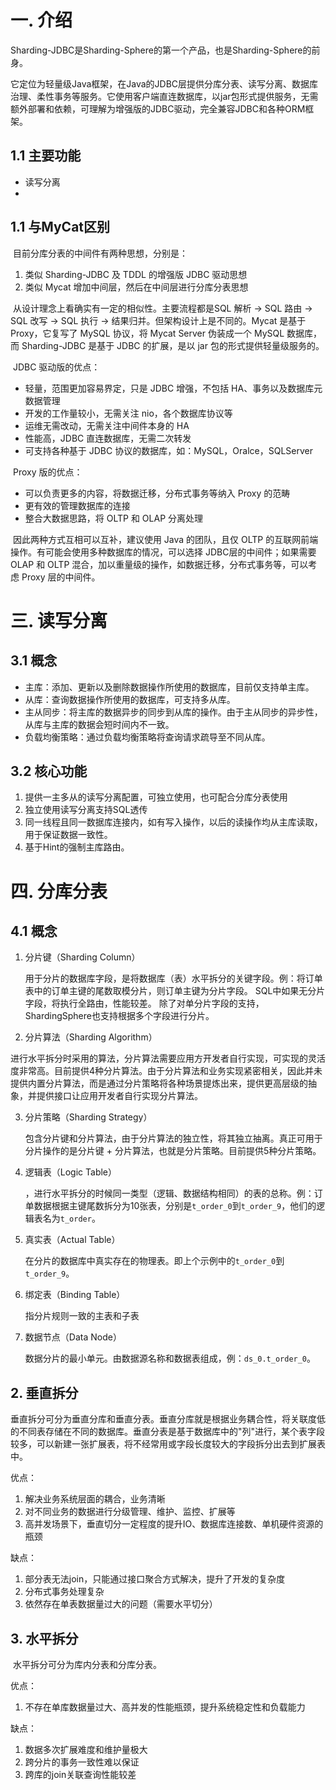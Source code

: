 # 一. 介绍

​		Sharding-JDBC是Sharding-Sphere的第一个产品，也是Sharding-Sphere的前身。

​		它定位为轻量级Java框架，在Java的JDBC层提供分库分表、读写分离、数据库治理、柔性事务等服务。它使用客户端直连数据库，以jar包形式提供服务，无需额外部署和依赖，可理解为增强版的JDBC驱动，完全兼容JDBC和各种ORM框架。

## 1.1 主要功能

- 读写分离
- 

## 1.1 与MyCat区别

​		目前分库分表的中间件有两种思想，分别是：

1. 类似 Sharding-JDBC 及 TDDL 的增强版 JDBC 驱动思想
2. 类似 Mycat 增加中间层，然后在中间层进行分库分表思想

​		 从设计理念上看确实有一定的相似性。主要流程都是SQL 解析 -> SQL 路由 -> SQL 改写 -> SQL 执行 -> 结果归并。但架构设计上是不同的。Mycat 是基于 Proxy，它复写了 MySQL 协议，将 Mycat Server 伪装成一个 MySQL 数据库，而 Sharding-JDBC 是基于 JDBC 的扩展，是以 jar 包的形式提供轻量级服务的。

​		JDBC 驱动版的优点：

- 轻量，范围更加容易界定，只是 JDBC 增强，不包括 HA、事务以及数据库元数据管理
- 开发的工作量较小，无需关注 nio，各个数据库协议等
- 运维无需改动，无需关注中间件本身的 HA
- 性能高，JDBC 直连数据库，无需二次转发
- 可支持各种基于 JDBC 协议的数据库，如：MySQL，Oralce，SQLServer

​		Proxy 版的优点：

- 可以负责更多的内容，将数据迁移，分布式事务等纳入 Proxy 的范畴
- 更有效的管理数据库的连接
- 整合大数据思路，将 OLTP 和 OLAP 分离处理

​		因此两种方式互相可以互补，建议使用 Java 的团队，且仅 OLTP 的互联网前端操作。有可能会使用多种数据库的情况，可以选择 JDBC层的中间件；如果需要 OLAP 和 OLTP 混合，加以重量级的操作，如数据迁移，分布式事务等，可以考虑 Proxy 层的中间件。



# 三. 读写分离

## 3.1 概念

- 主库：添加、更新以及删除数据操作所使用的数据库，目前仅支持单主库。
- 从库：查询数据操作所使用的数据库，可支持多从库。
- 主从同步：将主库的数据异步的同步到从库的操作。由于主从同步的异步性，从库与主库的数据会短时间内不一致。
- 负载均衡策略：通过负载均衡策略将查询请求疏导至不同从库。

## 3.2 核心功能

1. 提供一主多从的读写分离配置，可独立使用，也可配合分库分表使用
2. 独立使用读写分离支持SQL透传
3. 同一线程且同一数据库连接内，如有写入操作，以后的读操作均从主库读取，用于保证数据一致性。
4. 基于Hint的强制主库路由。



# 四. 分库分表

## 4.1 概念

1. 分片键（Sharding Column）

   ​		用于分片的数据库字段，是将数据库（表）水平拆分的关键字段。例：将订单表中的订单主键的尾数取模分片，则订单主键为分片字段。 SQL中如果无分片字段，将执行全路由，性能较差。 除了对单分片字段的支持，ShardingSphere也支持根据多个字段进行分片。

2.  分片算法（Sharding Algorithm）

   进行水平拆分时采用的算法，分片算法需要应用方开发者自行实现，可实现的灵活度非常高。目前提供4种分片算法。由于分片算法和业务实现紧密相关，因此并未提供内置分片算法，而是通过分片策略将各种场景提炼出来，提供更高层级的抽象，并提供接口让应用开发者自行实现分片算法。

3. 分片策略（Sharding Strategy）

   包含分片键和分片算法，由于分片算法的独立性，将其独立抽离。真正可用于分片操作的是分片键 + 分片算法，也就是分片策略。目前提供5种分片策略。

4. 逻辑表（Logic Table）

   ，进行水平拆分的时候同一类型（逻辑、数据结构相同）的表的总称。例：订单数据根据主键尾数拆分为10张表，分别是`t_order_0`到`t_order_9`，他们的逻辑表名为`t_order`。

5. 真实表（Actual Table）

   在分片的数据库中真实存在的物理表。即上个示例中的`t_order_0`到`t_order_9`。

6. 绑定表（Binding Table）

   指分片规则一致的主表和子表

7. 数据节点（Data Node）

   数据分片的最小单元。由数据源名称和数据表组成，例：`ds_0.t_order_0`。

## 2. 垂直拆分

​		垂直拆分可分为垂直分库和垂直分表。垂直分库就是根据业务耦合性，将关联度低的不同表存储在不同的数据库。垂直分表是基于数据库中的"列"进行，某个表字段较多，可以新建一张扩展表，将不经常用或字段长度较大的字段拆分出去到扩展表中。

优点：

1. 解决业务系统层面的耦合，业务清晰
2. 对不同业务的数据进行分级管理、维护、监控、扩展等
3. 高并发场景下，垂直切分一定程度的提升IO、数据库连接数、单机硬件资源的瓶颈

缺点：

1. 部分表无法join，只能通过接口聚合方式解决，提升了开发的复杂度
2. 分布式事务处理复杂
3. 依然存在单表数据量过大的问题（需要水平切分）

## 3. 水平拆分

​		水平拆分可分为库内分表和分库分表。

优点：

1. 不存在单库数据量过大、高并发的性能瓶颈，提升系统稳定性和负载能力

缺点：

1. 数据多次扩展难度和维护量极大
2. 跨分片的事务一致性难以保证
3. 跨库的join关联查询性能较差




